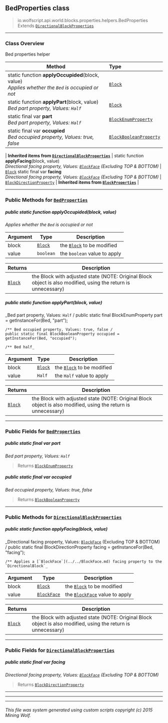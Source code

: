 ## BedProperties __class__

>io.wolfscript.api.world.blocks.properties.helpers.BedProperties
>Extends [`DirectionalBlockProperties`](DirectionalBlockProperties.md)

---

### Class Overview

Bed properties helper

Method | Type   
--- | :--- 
static function __applyOccupided__(block, value) <br> _Applies whether the `Bed` is occupied or not_ | [`Block`](../../Block.md)
static function __applyPart__(block, value) <br> _Bed part property, Values: `Half`_ | [`Block`](../../Block.md)
static final var __part__ <br> _Bed part property, Values: `Half`_ | [`BlockEnumProperty`](../BlockEnumProperty.md)
static final var __occupied__ <br> _Bed occupied property, Values: true, false_ | [`BlockBooleanProperty`](../BlockBooleanProperty.md)
 |
__Inherited items from [`DirectionalBlockProperties`](DirectionalBlockProperties.md)__ |
static function __applyFacing__(block, value) <br> _Directional facing property, Values: [`BlockFace`](../../BlockFace.md) (Excluding TOP & BOTTOM)_ | [`Block`](../../Block.md)
static final var __facing__ <br> _Directional facing property, Values: [`BlockFace`](../../BlockFace.md) (Excluding TOP & BOTTOM)_ | [`BlockDirectionProperty`](../BlockDirectionProperty.md)
 |
__Inherited items from [`BlockProperties`](BlockProperties.md)__ |







---


### Public Methods for [`BedProperties`](BedProperties.md)

##### <a id='applyoccupided'></a>public static function __applyOccupided__(block, value)

_Applies whether the `Bed` is occupied or not_

Argument | Type | Description  
--- | --- | --- 
block | [`Block`](../../Block.md) | the [`Block`](../../Block.md) to be modified
value | `boolean` | the `boolean` value to apply

Returns | Description
--- | --- 
[`Block`](../../Block.md) | the Block with adjusted state (NOTE: Original Block object is also modified, using the return is unnecessary)


##### <a id='applypart'></a>public static function __applyPart__(block, value)

_Bed part property, Values: `Half` /
    public static final BlockEnumProperty part = getInstanceFor(Bed, "part");

    /** Bed occupied property, Values: true, false /
    public static final BlockBooleanProperty occupied = getInstanceFor(Bed, "occupied");

    /** Bed half_

Argument | Type | Description  
--- | --- | --- 
block | [`Block`](../../Block.md) | the [`Block`](../../Block.md) to be modified
value | `Half` | the `Half` value to apply

Returns | Description
--- | --- 
[`Block`](../../Block.md) | the Block with adjusted state (NOTE: Original Block object is also modified, using the return is unnecessary)


---

### Public Fields for [`BedProperties`](BedProperties.md)

##### <a id='part'></a>public static final var __part__

_Bed part property, Values: `Half`_

>Returns
>  [`BlockEnumProperty`](../BlockEnumProperty.md)

##### <a id='occupied'></a>public static final var __occupied__

_Bed occupied property, Values: true, false_

>Returns
>  [`BlockBooleanProperty`](../BlockBooleanProperty.md)

---

### Public Methods for [`DirectionalBlockProperties`](DirectionalBlockProperties.md)

##### <a id='applyfacing'></a>public static function __applyFacing__(block, value)

_Directional facing property, Values: [`BlockFace`](../../BlockFace.md) (Excluding TOP & BOTTOM) /
    public static final BlockDirectionProperty facing = getInstanceFor(Bed, "facing");

    /** Applies a [`BlockFace`](../../BlockFace.md) facing property to the `DirectionalBlock`_

Argument | Type | Description  
--- | --- | --- 
block | [`Block`](../../Block.md) | the [`Block`](../../Block.md) to be modified
value | [`BlockFace`](../../BlockFace.md) | the [`BlockFace`](../../BlockFace.md) value to apply

Returns | Description
--- | --- 
[`Block`](../../Block.md) | the Block with adjusted state (NOTE: Original Block object is also modified, using the return is unnecessary)


---

### Public Fields for [`DirectionalBlockProperties`](DirectionalBlockProperties.md)

##### <a id='facing'></a>public static final var __facing__

_Directional facing property, Values: [`BlockFace`](../../BlockFace.md) (Excluding TOP & BOTTOM)_

>Returns
>  [`BlockDirectionProperty`](../BlockDirectionProperty.md)

---


---


---


###### This file was system generated using custom scripts copyright (c) 2015 Mining Wolf.
	

